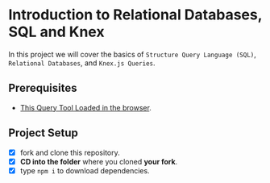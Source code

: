 # Introduction to Relational Databases, SQL and Knex

In this project we will cover the basics of `Structure Query Language (SQL)`, `Relational Databases`, and `Knex.js Queries`.

## Prerequisites

- [This Query Tool Loaded in the browser](https://www.w3schools.com/Sql/tryit.asp?filename=trysql_select_top).

## Project Setup

- [x] fork and clone this repository.
- [x] **CD into the folder** where you cloned **your fork**.
- [x] type `npm i` to download dependencies.
